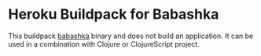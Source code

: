 # Heroku Buildpack for Babashka #

This buildpack [babashka](https://github.com/babashka/babashka) binary and does not build an application. It
can be used in a combination with Clojure or ClojureScript project.
